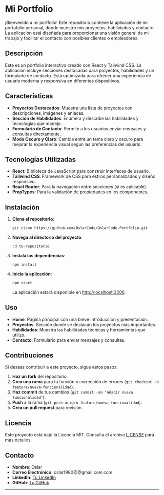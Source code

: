 # Mi Portfolio

¡Bienvenido a mi portfolio! Este repositorio contiene la aplicación de mi portafolio personal, donde muestro mis proyectos, habilidades y contacto. La aplicación está diseñada para proporcionar una visión general de mi trabajo y facilitar el contacto con posibles clientes o empleadores.

## Descripción

Este es un portfolio interactivo creado con React y Tailwind CSS. La aplicación incluye secciones destacadas para proyectos, habilidades y un formulario de contacto. Está optimizada para ofrecer una experiencia de usuario moderna y responsiva en diferentes dispositivos.

## Características

- **Proyectos Destacados**: Muestra una lista de proyectos con descripciones, imágenes y enlaces.
- **Sección de Habilidades**: Enumera y describe las habilidades y tecnologías que manejo.
- **Formulario de Contacto**: Permite a los usuarios enviar mensajes y consultas directamente.
- **Modo Oscuro y Claro**: Cambia entre un tema claro y oscuro para mejorar la experiencia visual según las preferencias del usuario.

## Tecnologías Utilizadas

- **React**: Biblioteca de JavaScript para construir interfaces de usuario.
- **Tailwind CSS**: Framework de CSS para estilos personalizados y diseño responsivo.
- **React Router**: Para la navegación entre secciones (si es aplicable).
- **PropTypes**: Para la validación de propiedades en los componentes.

## Instalación

1. **Clona el repositorio**:

   ```bash
   git clone https://github.com/OslarCode/OslarCode-Portfolio.git
   ```

2. **Navega al directorio del proyecto**:

   ```bash
   cd tu-repositorio
   ```

3. **Instala las dependencias**:

   ```bash
   npm install
   ```

4. **Inicia la aplicación**:

   ```bash
   npm start
   ```

   La aplicación estará disponible en [http://localhost:3000](http://localhost:3000).

## Uso

- **Home**: Página principal con una breve introducción y presentación.
- **Proyectos**: Sección donde se destacan los proyectos más importantes.
- **Habilidades**: Muestra las habilidades técnicas y herramientas que utilizo.
- **Contacto**: Formulario para enviar mensajes y consultas.

## Contribuciones

Si deseas contribuir a este proyecto, sigue estos pasos:

1. **Haz un fork** del repositorio.
2. **Crea una rama** para tu función o corrección de errores (`git checkout -b feature/nueva-funcionalidad`).
3. **Haz commit** de tus cambios (`git commit -am 'Añadir nueva funcionalidad'`).
4. **Push** a la rama (`git push origin feature/nueva-funcionalidad`).
5. **Crea un pull request** para revisión.

## Licencia

Este proyecto está bajo la Licencia MIT. Consulta el archivo [LICENSE](LICENSE) para más detalles.

## Contacto

- **Nombre**: Oslar
- **Correo Electrónico**: oslar1980@@gmail.com.com
- **LinkedIn**: [Tu LinkedIn](https://www.linkedin.com/in/tu-perfil)
- **GitHub**: [Tu GitHub](https://github.com/OslarCode)

---
